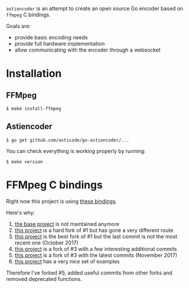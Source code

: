 `astiencoder` is an attempt to create an open source Go encoder based on `ffmpeg` C bindings.

Goals are:

- provide basic encoding needs
- provide full hardware implementation
- allow communicating with the encoder through a websocket

# Installation
## FFMpeg

```
$ make install-ffmpeg
```

## Astiencoder

```
$ go get github.com/asticode/go-astiencoder/...
```

You can check everything is working properly by running:

```
$ make version
```

# FFMpeg C bindings

Right now this project is using [these bindings](https://github.com/asticode/goav).

Here's why:

1) [the base project](https://github.com/giorgisio/goav) is not maintained anymore
2) [this project](https://github.com/targodan/ffgopeg) is a hard fork of #1 but has gone a very different route
3) [this project](https://github.com/amarburg/goav) is the best fork of #1 but the last commit is not the most recent one (October 2017)
4) [this project](https://github.com/ioblank/goav) is a fork of #3 with a few interesting additional commits
5) [this project](https://github.com/koropets/goav) is a fork of #3 with the latest commits (November 2017)
6) [this project](https://github.com/alon-ne/goav) has a very nice set of examples

Therefore I've forked #5, added useful commits from other forks and removed deprecated functions.
